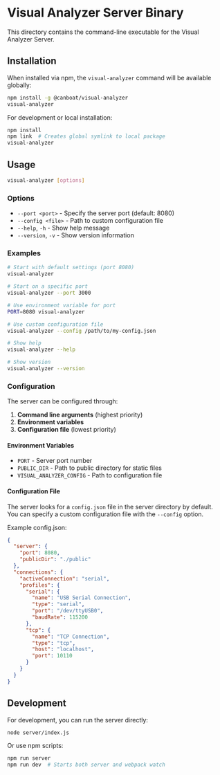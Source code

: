 # Visual Analyzer Server Binary

This directory contains the command-line executable for the Visual Analyzer Server.

## Installation

When installed via npm, the `visual-analyzer` command will be available globally:

```bash
npm install -g @canboat/visual-analyzer
visual-analyzer
```

For development or local installation:

```bash
npm install
npm link  # Creates global symlink to local package
visual-analyzer
```

## Usage

```bash
visual-analyzer [options]
```

### Options

- `--port <port>` - Specify the server port (default: 8080)
- `--config <file>` - Path to custom configuration file
- `--help`, `-h` - Show help message
- `--version`, `-v` - Show version information

### Examples

```bash
# Start with default settings (port 8080)
visual-analyzer

# Start on a specific port
visual-analyzer --port 3000

# Use environment variable for port
PORT=8080 visual-analyzer

# Use custom configuration file
visual-analyzer --config /path/to/my-config.json

# Show help
visual-analyzer --help

# Show version
visual-analyzer --version
```

### Configuration

The server can be configured through:

1. **Command line arguments** (highest priority)
2. **Environment variables**
3. **Configuration file** (lowest priority)

#### Environment Variables

- `PORT` - Server port number
- `PUBLIC_DIR` - Path to public directory for static files
- `VISUAL_ANALYZER_CONFIG` - Path to configuration file

#### Configuration File

The server looks for a `config.json` file in the server directory by default. You can specify a custom configuration file with the `--config` option.

Example config.json:
```json
{
  "server": {
    "port": 8080,
    "publicDir": "./public"
  },
  "connections": {
    "activeConnection": "serial",
    "profiles": {
      "serial": {
        "name": "USB Serial Connection",
        "type": "serial",
        "port": "/dev/ttyUSB0",
        "baudRate": 115200
      },
      "tcp": {
        "name": "TCP Connection",
        "type": "tcp",
        "host": "localhost",
        "port": 10110
      }
    }
  }
}
```

## Development

For development, you can run the server directly:

```bash
node server/index.js
```

Or use npm scripts:

```bash
npm run server
npm run dev  # Starts both server and webpack watch
```
